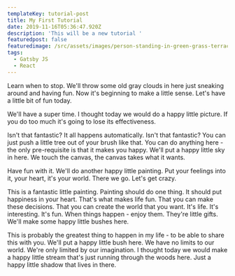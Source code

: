 ```yaml
---
templateKey: tutorial-post
title: My First Tutorial
date: 2019-11-16T05:36:47.920Z
description: 'This will be a new tutorial '
featuredpost: false
featuredimage: /src/assets/images/person-standing-in-green-grass-terraces-2162133.jpg
tags:
  - Gatsby JS
  - React
---
```

Learn when to stop. We'll throw some old gray clouds in here just sneaking around and having fun. Now it's beginning to make a little sense. Let's have a little bit of fun today.

We'll have a super time. I thought today we would do a happy little picture. If you do too much it's going to lose its effectiveness.

Isn't that fantastic? It all happens automatically. Isn't that fantastic? You can just push a little tree out of your brush like that. You can do anything here - the only pre-requisite is that it makes you happy. We'll put a happy little sky in here. We touch the canvas, the canvas takes what it wants.

Have fun with it. We'll do another happy little painting. Put your feelings into it, your heart, it's your world. There we go. Let's get crazy.

This is a fantastic little painting. Painting should do one thing. It should put happiness in your heart. That's what makes life fun. That you can make these decisions. That you can create the world that you want. It's life. It's interesting. It's fun. When things happen - enjoy them. They're little gifts. We'll make some happy little bushes here.

This is probably the greatest thing to happen in my life - to be able to share this with you. We'll put a happy little bush here. We have no limits to our world. We're only limited by our imagination. I thought today we would make a happy little stream that's just running through the woods here. Just a happy little shadow that lives in there.
